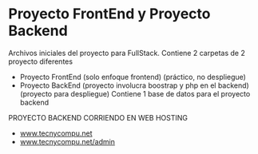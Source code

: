 # Proyecto FrontEnd y Proyecto Backend


Archivos iniciales del proyecto para  FullStack.
Contiene 2 carpetas de 2 proyecto diferentes
- Proyecto FrontEnd (solo enfoque frontend) (práctico, no despliegue)
- Proyecto BackEnd (proyecto involucra boostrap y php en el backend) (proyecto para despliegue)
Contiene 1 base de datos para el proyecto backend

PROYECTO BACKEND CORRIENDO EN WEB HOSTING
- www.tecnycompu.net
- www.tecnycompu.net/admin
  

